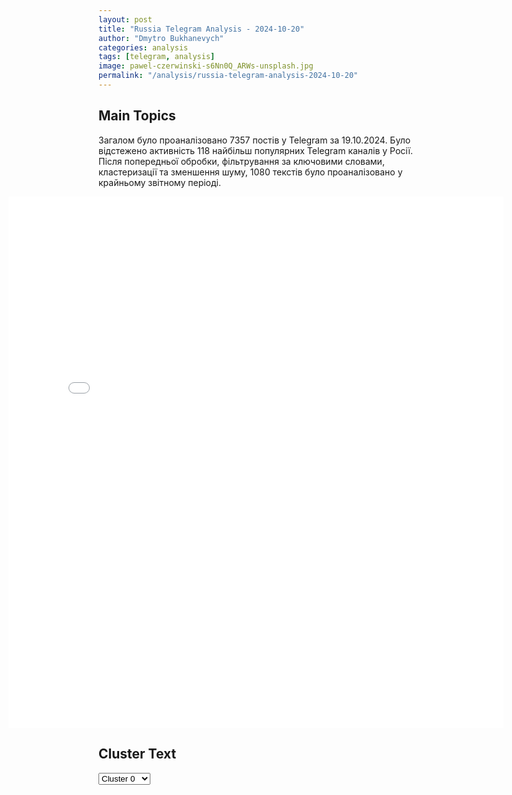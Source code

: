 ```yaml
---
layout: post
title: "Russia Telegram Analysis - 2024-10-20"
author: "Dmytro Bukhanevych"
categories: analysis
tags: [telegram, analysis]
image: pawel-czerwinski-s6Nn0Q_ARWs-unsplash.jpg
permalink: "/analysis/russia-telegram-analysis-2024-10-20"
---
```


<style>
    /* Adjusting iframe-container styles */
    .wide-iframe-container {
        width: calc(100% + 30vw);  /* Extending the width */
        margin-left: -15vw;       /* Negative margin to push to the left */
        overflow: hidden;         /* In case the iframe content spills over */
    }

    .wide-iframe-container iframe {
        width: 100%;  /* Making the iframe take the full width of its container */
        border: none; /* Removing any borders from the iframe */
    }

    /* Toggle mechanism */
    .hidden {
        display: none;
    }
    
    .show-content-target:checked + .show-content {
        display: block;
    }
</style>

<h2>Main Topics</h2>
<p>Загалом було проаналізовано 7357 постів у Telegram за 19.10.2024. Було відстежено активність 118 найбільш популярних Telegram каналів у Росії. Після попередньої обробки, фільтрування за ключовими словами, кластеризації та зменшення шуму, 1080 текстів було проаналізовано у крайньому звітному періоді.</p>
<!-- Embedding Main Plotly Visualization -->
<div class="wide-iframe-container">
    <iframe src="{{site.baseurl}}/visualizations/2024-10-20/fig_topics_time.html" height="850"></iframe>
</div>


<h2>Cluster Text</h2>

<!-- Dropdown to select a cluster -->
<select id="clusterSelector" onchange="displayClusterText()">
<option value="0">Cluster 0</option><option value="1">Cluster 1</option><option value="2">Cluster 2</option><option value="3">Cluster 3</option><option value="4">Cluster 4</option><option value="5">Cluster 5</option><option value="6">Cluster 6</option><option value="7">Cluster 7</option><option value="8">Cluster 8</option><option value="9">Cluster 9</option><option value="10">Cluster 10</option><option value="11">Cluster 11</option><option value="12">Cluster 12</option><option value="13">Cluster 13</option><option value="14">Cluster 14</option><option value="15">Cluster 15</option><option value="16">Cluster 16</option>
</select>

<!-- Display area for the selected cluster's text -->
<div id="clusterTextDisplay" class="hidden"></div>

<script type="text/javascript">
    var clusterDetails = {"0": "<b>Total Posts:</b> 60<br><b>Date:</b> 2024-10-19 12:09:07+00:00<br><b>Author:</b> rvvoenkor<br><b>Link:</b> https://t.me/s/RVvoenkor/78996<br><b>Subscribers:</b> 1620660<br><b>Text:</b> \u0422\u0435\u043a\u0441\u0442: \ud83c\uddf1\ud83c\udde7\ud83d\udca5\ud83c\uddee\ud83c\uddf1\u0414\u0440\u043e\u043d \"\u0425\u0435\u0437\u0431\u043e\u043b\u043b\u044b\" \u0430\u0442\u0430\u043a\u043e\u0432\u0430\u043b \u0440\u0435\u0437\u0438\u0434\u0435\u043d\u0446\u0438\u044e \u043f\u0440\u0435\u043c\u044c\u0435\u0440\u0430 \u0418\u0437\u0440\u0430\u0438\u043b\u044f, - Jerusalem Post.\u00a0\u25aa\ufe0f\u00ab\u041b\u0438\u0447\u043d\u0430\u044f \u0440\u0435\u0437\u0438\u0434\u0435\u043d\u0446\u0438\u044f \u041d\u0435\u0442\u0430\u043d\u044c\u044f\u0445\u0443 \u0432 \u041a\u0435\u0441\u0430\u0440\u0438\u0438 [ \u0432 70 \u043a\u043c \u043e\u0442 \u0433\u0440\u0430\u043d\u0438\u0446\u044b] \u043f\u043e\u0434\u0432\u0435\u0440\u0433\u043b\u0430\u0441\u044c \u0430\u0442\u0430\u043a\u0435 \u0411\u041f\u041b\u0410-\u043a\u0430\u043c\u0438\u043a\u0430\u0434\u0437\u0435 \u0438\u0437 \u041b\u0438\u0432\u0430\u043d\u0430 \u0441\u0435\u0433\u043e\u0434\u043d\u044f \u0443\u0442\u0440\u043e\u043c\u00bb. \u0415\u0441\u0442\u044c \u043f\u0440\u044f\u043c\u043e\u0435 \u043f\u043e\u043f\u0430\u0434\u0430\u043d\u0438\u0435 \u0411\u041f\u041b\u0410 \u0432 \u0437\u0434\u0430\u043d\u0438\u0435. \u25aa\ufe0f\u041f\u0440\u0435\u0434\u0432\u0430\u0440\u0438\u0442\u0435\u043b\u044c\u043d\u043e, \u043f\u043e\u0441\u0442\u0440\u0430\u0434\u0430\u0432\u0448\u0438\u0445 \u043d\u0435\u0442. \u041d\u0435\u0442\u0430\u043d\u044c\u044f\u0445\u0443 \u0438 \u0435\u0433\u043e \u0436\u0435\u043d\u044b \u0421\u0430\u0440\u044b \u0432\u043e \u0432\u0440\u0435\u043c\u044f \u0430\u0442\u0430\u043a\u0438 \u043d\u0435 \u0431\u044b\u043b\u043e \u0434\u043e\u043c\u0430, \u0441\u043e\u043e\u0431\u0449\u0438\u043b\u0438 \u0432 \u043a\u0430\u043d\u0446\u0435\u043b\u044f\u0440\u0438\u0438 \u043f\u0440\u0435\u043c\u044c\u0435\u0440\u0430. \u25aa\ufe0f\u0414\u043e\u0440\u043e\u0433\u0438 \u0443 \u0440\u0435\u0437\u0438\u0434\u0435\u043d\u0446\u0438\u0438 \u043f\u0435\u0440\u0435\u043a\u0440\u044b\u0442\u044b \u043f\u043e\u043b\u0438\u0446\u0438\u0435\u0439, \u043f\u0440\u0438\u0435\u0445\u0430\u043b\u0438 \u043c\u0430\u0448\u0438\u043d\u044b \u043c\u0435\u0434\u0438\u0446\u0438\u043d\u0441\u043a\u0438\u0445 \u0441\u043b\u0443\u0436\u0431.\u25aa\ufe0f\u042d\u0442\u043e \u043d\u0435 \u043f\u0435\u0440\u0432\u044b\u0439 \u0441\u043b\u0443\u0447\u0430\u0439, \u043a\u043e\u0433\u0434\u0430 \u0411\u041f\u041b\u0410 \u00ab\u0425\u0435\u0437\u0431\u043e\u043b\u043b\u044b\u00bb \u043f\u0440\u0435\u043e\u0434\u043e\u043b\u0435\u0432\u0430\u044e\u0442 \u0441\u0438\u0441\u0442\u0435\u043c\u044b \u041f\u0412\u041e \u0418\u0437\u0440\u0430\u0438\u043b\u044f \u0438 \u043f\u043e\u0440\u0430\u0436\u0430\u044e\u0442 \u043e\u0431\u044a\u0435\u043a\u0442\u044b. 13 \u043e\u043a\u0442\u044f\u0431\u0440\u044f \u0425\u0435\u0437\u0431\u043e\u043b\u043b\u0430 \u043d\u0430\u043d\u0435\u0441\u043b\u0430 \u0443\u0434\u0430\u0440 \u043f\u043e \u0431\u0430\u0437\u0435 \u0426\u0410\u0425\u0410\u041b \u043d\u0430 \u0441\u0435\u0432\u0435\u0440\u0435 \u0441\u0442\u0440\u0430\u043d\u044b, \u0447\u0442\u043e \u043f\u043e\u0432\u043b\u0435\u043a\u043b\u043e \u0431\u043e\u043b\u044c\u0448\u043e\u0435 \u043a\u043e\u043b\u0438\u0447\u0435\u0441\u0442\u0432\u043e \u0436\u0435\u0440\u0442\u0432.t.me/RVvoenkor", "1": "<b>Total Posts:</b> 145<br><b>Date:</b> 2024-10-19 04:27:22+00:00<br><b>Author:</b> dva_majors<br><b>Link:</b> https://t.me/s/dva_majors/55393<br><b>Subscribers:</b> 1172648<br><b>Text:</b> \u0422\u0435\u043a\u0441\u0442: #\u0421\u0432\u043e\u0434\u043a\u0430 \u043d\u0430 \u0443\u0442\u0440\u043e 19 \u043e\u043a\u0442\u044f\u0431\u0440\u044f 2024 \u0433\u043e\u0434\u0430\u25aa\ufe0f \u0412 \u041a\u0443\u0440\u0441\u043a\u043e\u0439 \u043e\u0431\u043b\u0430\u0441\u0442\u0438 \u0435\u0441\u0442\u044c \u0437\u043d\u0430\u0447\u0438\u0442\u0435\u043b\u044c\u043d\u044b\u0435 \u043f\u0440\u043e\u0434\u0432\u0438\u0436\u0435\u043d\u0438\u044f \u0412\u0421 \u0420\u043e\u0441\u0441\u0438\u0438 \u0432 \u0440\u0430\u0439\u043e\u043d\u0435 \u043d.\u043f. \u0412\u0438\u043a\u0442\u043e\u0440\u043e\u0432\u043a\u0430, \u041c\u0430\u0440\u0442\u044b\u043d\u043e\u0432\u043a\u0430 \u0438 \u041f\u043b\u0435\u0445\u043e\u0432\u043e. \u0413\u0430\u0440\u0430\u043d\u0442\u0438\u0440\u043e\u0432\u0430\u043d\u043e \u0433\u043e\u0432\u043e\u0440\u0438\u0442\u044c \u043e\u0431 \u043e\u0441\u0432\u043e\u0431\u043e\u0436\u0434\u0435\u043d\u0438\u0438 \u041f\u043b\u0451\u0445\u043e\u0432\u043e \u0431\u0435\u0437 \u043a\u0430\u0434\u0440\u043e\u0432 \u043e\u0431\u044a\u0435\u043a\u0442\u0438\u0432\u043d\u043e\u0433\u043e \u043a\u043e\u043d\u0442\u0440\u043e\u043b\u044f \u0440\u0430\u043d\u043e, \u0441 \u043c\u0435\u0441\u0442 \u043f\u0438\u0448\u0443\u0442 \u043e \u0442\u044f\u0436\u0435\u043b\u044b\u0445 \u0431\u043e\u044f\u0445, \u0442\u0435\u043c \u043d\u0435 \u043c\u0435\u043d\u0435\u0435, \u043e\u0431\u043e\u0440\u043e\u043d\u0443 \u0412\u0421\u0423 \u0443\u0434\u0430\u043b\u043e\u0441\u044c \u043f\u0440\u043e\u043b\u043e\u043c\u0438\u0442\u044c \u043e\u0434\u043d\u043e\u0437\u043d\u0430\u0447\u043d\u043e. \u041d\u043e\u0432\u044b\u043c \u044d\u043b\u0435\u043c\u0435\u043d\u0442\u043e\u043c \u043e\u0431\u0441\u0442\u0430\u043d\u043e\u0432\u043a\u0438 \u0441\u0442\u0430\u043b\u0430 \u0434\u0432\u0435 \u043f\u043e\u043f\u044b\u0442\u043a\u0438 \u043f\u0440\u043e\u0440\u044b\u0432\u0430 \u0433\u0440\u0430\u043d\u0438\u0446\u044b \u0432 \u0440\u0430\u0439\u043e\u043d\u0435 \u043d.\u043f. \u0412\u043e\u043b\u0444\u0438\u043d\u043e \u0438 \u0422\u0435\u0442\u043a\u0438\u043d\u043e \u0441\u0438\u043b\u0430\u043c\u0438 \u0434\u0432\u0443\u0445 \u0433\u0440\u0443\u043f\u043f \u0421\u0421\u041e \u0434\u043e 8 \u0447\u0435\u043b\u043e\u0432\u0435\u043a \u043a\u0430\u0436\u0434\u0430\u044f. \u0412\u044b\u0434\u0432\u0438\u0436\u0435\u043d\u0438\u0435 \u043f\u0440\u043e\u0442\u0438\u0432\u043d\u0438\u043a\u0430 \u0437\u0430\u0431\u043b\u0430\u0433\u043e\u0432\u0440\u0435\u043c\u0435\u043d\u043d\u043e \u0432\u0441\u043a\u0440\u044b\u0442\u043e \u0440\u0430\u0437\u0432\u0435\u0434\u043a\u043e\u0439, \u043d\u0430\u043d\u0435\u0441\u0435\u043d\u043e \u043e\u0433\u043d\u0435\u0432\u043e\u0435 \u043f\u043e\u0440\u0430\u0436\u0435\u043d\u0438\u0435. \u041e\u0434\u043d\u0430 \u0433\u0440\u0443\u043f\u043f\u0430 \u0432\u0440\u0430\u0433\u0430 \u0443\u043d\u0438\u0447\u0442\u043e\u0436\u0435\u043d\u0430 \u043f\u043e\u043b\u043d\u043e\u0441\u0442\u044c\u044e, \u0432\u0442\u043e\u0440\u0430\u044f \u0441 \u043f\u043e\u0442\u0435\u0440\u044f\u043c\u0438 \u043e\u0442\u043e\u0448\u043b\u0430 \u043d\u0430 \u0438\u0441\u0445\u043e\u0434\u043d\u044b\u0435 \u043f\u043e\u0437\u0438\u0446\u0438\u0438, \u043f\u0440\u043e\u0440\u044b\u0432\u0430 \u0433\u0440\u0430\u043d\u0438\u0446\u044b \u043d\u0435 \u0434\u043e\u043f\u0443\u0449\u0435\u043d\u043e, \u0441\u043e\u043e\u0431\u0449\u0430\u0435\u0442 \u0433\u0440\u0443\u043f\u043f\u0438\u0440\u043e\u0432\u043a\u0430 \u0432\u043e\u0439\u0441\u043a \u00ab\u0421\u0435\u0432\u0435\u0440\u00bb. \u041f\u043e\u0434\u0440\u0430\u0437\u0434\u0435\u043b\u0435\u043d\u0438\u044f 106-\u043e\u0439 \u0413\u0412 \u0412\u0414\u0414 \u043e\u0441\u0432\u043e\u0431\u043e\u0434\u0438\u043b\u0438 \u043d\u0430\u0441\u0435\u043b\u0451\u043d\u043d\u044b\u0439 \u043f\u0443\u043d\u043a\u0442 \u041b\u044e\u0431\u0438\u043c\u043e\u0432\u043a\u0430 \u0438 \u043f\u0440\u0438\u043b\u0435\u0433\u0430\u044e\u0449\u0438\u0435 \u043b\u0435\u0441\u043e\u043f\u043e\u0441\u0430\u0434\u043a\u0438 \u043a \u043d\u0435\u043c\u0443. \u0422\u0430\u043a\u0436\u0435 \u0432\u0440\u0430\u0436\u0435\u0441\u043a\u0438\u0435 \u0440\u0435\u0441\u0443\u0440\u0441\u044b \u043f\u0438\u0441\u0430\u043b\u0438 \u043e \u043f\u0440\u043e\u0440\u044b\u0432\u0435 \u043d\u0430\u0448\u0435\u0439 \u0431\u0440\u043e\u043d\u0435\u0442\u0435\u0445\u043d\u0438\u043a\u0438 \u0441 \u0434\u0435\u0441\u0430\u043d\u0442\u043e\u043c \u0432 \u043d\u0430\u043f\u0440\u0430\u0432\u043b\u0435\u043d\u0438\u0438 \u0412\u0438\u043a\u0442\u043e\u0440\u043e\u0432\u043a\u0438, \u0437\u0430\u044f\u0432\u043b\u044f\u044f \u043e\u0431 \u0443\u043d\u0438\u0447\u0442\u043e\u0436\u0435\u043d\u0438\u0438 \u0431\u0440\u043e\u043d\u0435\u043c\u0430\u0448\u0438\u043d, \u043d\u0430\u0448\u0435\u043c \u0441\u043f\u0435\u0448\u0438\u0432\u0448\u0435\u043c\u0441\u044f \u0434\u0435\u0441\u0430\u043d\u0442\u0435 \u0438 \u0437\u0430\u0432\u044f\u0437\u0430\u0432\u0448\u0435\u043c\u0441\u044f \u0431\u043e\u0435. \u041f\u043e\u0441\u0442\u0443\u043f\u0430\u044e\u0442 \u0434\u0430\u043d\u043d\u044b\u0435 \u043e\u0431 \u043e\u0441\u0432\u043e\u0431\u043e\u0436\u0434\u0435\u043d\u0438\u0438 \u041b\u0435\u043e\u043d\u0438\u0434\u043e\u0432\u043e (\u0432\u043e\u0441\u0442\u043e\u0447\u043d\u0435\u0435 \u0417\u0435\u043b\u0451\u043d\u043e\u0433\u043e \u0428\u043b\u044f\u0445\u0430). \u041f\u0440\u043e\u0448\u0435\u0434\u0448\u0438\u0435 \u0441\u0443\u0442\u043a\u0438 \u0441\u0435\u0440\u044c\u0451\u0437\u043d\u043e \u043e\u0441\u043b\u043e\u0436\u043d\u0438\u043b\u0438 \u043f\u043e\u043b\u043e\u0436\u0435\u043d\u0438\u0435 \u043d\u0430\u0446\u0438\u0441\u0442\u043e\u0432 \u0432 \u0440\u0435\u0433\u0438\u043e\u043d\u0435.\u25aa\ufe0f \u041d\u0430 \u041a\u0443\u043f\u044f\u043d\u0441\u043a\u043e\u043c \u043d\u0430\u043f\u0440\u0430\u0432\u043b\u0435\u043d\u0438\u0438 \u0431\u043e\u0438 \u0432 \u041a\u0440\u0443\u0433\u043b\u044f\u043a\u043e\u0432\u043a\u0435, \u0440\u0430\u0441\u0448\u0438\u0440\u044f\u0435\u0442\u0441\u044f \u0437\u043e\u043d\u0430 \u043a\u043e\u043d\u0442\u0440\u043e\u043b\u044f \u043d\u0430\u0448\u0438\u0445 \u0432\u043e\u0439\u0441\u043a \u0432 \u041a\u043e\u043b\u0435\u0441\u043d\u0438\u043a\u043e\u0432\u043a\u0435.\u25aa\ufe0f \u041d\u0430 \u0422\u043e\u0440\u0435\u0446\u043a\u043e\u043c (\u0414\u0437\u0435\u0440\u0436\u0438\u043d\u0441\u043a\u043e\u043c) \u043d\u0430\u043f\u0440\u0430\u0432\u043b\u0435\u043d\u0438\u0438. \u041d\u0430\u0448\u0438 \u0432\u043e\u0439\u0441\u043a\u0430 \u0437\u0430\u043d\u044f\u043b\u0438 \u044e\u0436\u043d\u0443\u044e \u0447\u0430\u0441\u0442\u044c \u0441\u0435\u043b\u0430 \u0429\u0435\u0440\u0431\u0438\u043d\u043e\u0432\u043a\u0430 \u043d\u0430 \u0432\u043e\u0441\u0442\u043e\u0447\u043d\u043e\u043c \u0431\u0435\u0440\u0435\u0433\u0443 \u0440\u0435\u043a\u0438 \u041a\u0440\u0438\u0432\u043e\u0439 \u0422\u043e\u0440\u0435\u0446, \u0447\u0442\u043e \u043e\u0437\u043d\u0430\u0447\u0430\u0435\u0442 \u0441\u0435\u0440\u044c\u0435\u0437\u043d\u043e\u0435 \u0434\u0432\u0438\u0436\u0435\u043d\u0438\u0435 \u0432 \u0432\u043e\u043f\u0440\u043e\u0441\u0435 \u043e\u0445\u0432\u0430\u0442\u0430 \u0422\u043e\u0440\u0435\u0446\u043a\u0430 \u0441 \u044e\u0433\u0430. \u25aa\ufe0f \u0412 \u0427\u0430\u0441\u043e\u0432 \u042f\u0440\u0435 \u0412\u0421 \u0420\u043e\u0441\u0441\u0438\u0438 \u043f\u0440\u043e\u0434\u0432\u0438\u043d\u0443\u043b\u0438\u0441\u044c \u0432 \u041e\u043a\u0442\u044f\u0431\u0440\u044c\u0441\u043a\u043e\u043c (\u0416\u043e\u0432\u0442\u043d\u0435\u0432\u043e\u043c) \u0440\u0430\u0439\u043e\u043d\u0435  \u0434\u043e \u0443\u043b\u0438\u0446\u044b \u0421\u0435\u0440\u043e\u0432\u0430.\u25aa\ufe0f \u041d\u0430 \u041f\u043e\u043a\u0440\u043e\u0432\u0441\u043a\u043e\u043c \u043d\u0430\u043f\u0440\u0430\u0432\u043b\u0435\u043d\u0438\u0438 \u043f\u0440\u043e\u0434\u043e\u043b\u0436\u0430\u0435\u0442\u0441\u044f \u043e\u0445\u0432\u0430\u0442 \u0421\u0435\u043b\u0438\u0434\u043e\u0432\u043e. \u042e\u0436\u043d\u0435\u0435 \u043d\u0430 \u041a\u0443\u0440\u0430\u0445\u043e\u0432\u0441\u043a\u043e\u043c \u043d\u0430\u043f\u0440\u0430\u0432\u043b\u0435\u043d\u0438\u0438\u0438 \u0412\u0421 \u0420\u043e\u0441\u0441\u0438\u0438 \u0440\u0430\u0441\u0448\u0438\u0440\u044f\u044e\u0442 \u0437\u043e\u043d\u0443 \u043a\u043e\u043d\u0442\u0440\u043e\u043b\u044f \u043d\u0430 \u044e\u0433 \u043e\u0442 \u041c\u0430\u043a\u0441\u0438\u043c\u0438\u043b\u044c\u044f\u043d\u043e\u0432\u043a\u0438.\u25aa\ufe0f \u041d\u043e\u0447\u044c\u044e \u0412\u0421\u0423 \u0430\u0442\u0430\u043a\u043e\u0432\u0430\u043b\u0438 \u043d\u0430\u0448\u0438 \u0440\u0435\u0433\u0438\u043e\u043d\u044b \u0411\u041f\u041b\u0410 \u0441\u0430\u043c\u043e\u043b\u0451\u0442\u043d\u043e\u0433\u043e \u0442\u0438\u043f\u0430. \u0421\u0440\u0435\u0434\u0441\u0442\u0432\u0430\u043c\u0438 \u041f\u0412\u041e \u0443\u043d\u0438\u0447\u0442\u043e\u0436\u0435\u043d\u044b \u0438 \u043f\u0435\u0440\u0435\u0445\u0432\u0430\u0447\u0435\u043d\u044b \u0448\u0435\u0441\u0442\u043d\u0430\u0434\u0446\u0430\u0442\u044c \u0443\u043a\u0440\u0430\u0438\u043d\u0441\u043a\u0438\u0445 \u0431\u0435\u0441\u043f\u0438\u043b\u043e\u0442\u043d\u044b\u0445 \u043b\u0435\u0442\u0430\u0442\u0435\u043b\u044c\u043d\u044b\u0445 \u0430\u043f\u043f\u0430\u0440\u0430\u0442\u043e\u0432. \u0422\u0440\u0438\u043d\u0430\u0434\u0446\u0430\u0442\u044c \u0411\u041f\u041b\u0410 \u0441\u0431\u0438\u0442\u044b \u043d\u0430\u0434 \u0442\u0435\u0440\u0440\u0438\u0442\u043e\u0440\u0438\u0435\u0439 \u0411\u0440\u044f\u043d\u0441\u043a\u043e\u0439 \u043e\u0431\u043b\u0430\u0441\u0442\u0438, \u0434\u0432\u0430 \u2013 \u043d\u0430\u0434 \u0442\u0435\u0440\u0440\u0438\u0442\u043e\u0440\u0438\u0435\u0439 \u0420\u043e\u0441\u0442\u043e\u0432\u0441\u043a\u043e\u0439 \u043e\u0431\u043b\u0430\u0441\u0442\u0438 \u0438 \u043e\u0434\u0438\u043d \u2013 \u043d\u0430\u0434 \u0411\u0435\u043b\u0433\u043e\u0440\u043e\u0434\u0441\u043a\u043e\u0439 \u043e\u0431\u043b\u0430\u0441\u0442\u044c\u044e.\u25aa\ufe0f \u0412\u0421 \u0420\u043e\u0441\u0441\u0438\u0438 \u0432\u0435\u0447\u0435\u0440\u043e\u043c \u043d\u0430\u043d\u0435\u0441\u043b\u0438 \u0443\u0434\u0430\u0440\u044b \u043f\u043e \u041e\u0434\u0435\u0441\u0441\u043a\u043e\u0439 \u043e\u0431\u043b\u0430\u0441\u0442\u0438, \u0441\u043e\u043e\u0431\u0449\u0430\u044e\u0442 \u043e\u0431 \u0443\u043d\u0438\u0447\u0442\u043e\u0436\u0435\u043d\u0438\u0438 \u043e\u0434\u043d\u043e\u0439 \u0432\u0440\u0430\u0436\u0435\u0441\u043a\u043e\u0439 \u0441\u0438\u0441\u0442\u0435\u043c\u044b \u041f\u0412\u041e. \u041d\u043e\u0447\u044c\u044e \u043f\u0440\u0438\u043c\u0435\u043d\u044f\u043b\u0438\u0441\u044c \u00ab\u0413\u0435\u0440\u0430\u043d\u0438\u00bb, \u0432 \u0442.\u0447. \u043f\u043e \u0441\u0442\u043e\u043b\u0438\u0447\u043d\u043e\u043c\u0443 \u0440\u0435\u0433\u0438\u043e\u043d\u0443 \u043f\u0440\u043e\u0442\u0438\u0432\u043d\u0438\u043a\u0430.\u0421\u0432\u043e\u0434\u043a\u0443 \u0441\u043e\u0441\u0442\u0430\u0432\u0438\u043b\u0438: \u0414\u0432\u0430 \u043c\u0430\u0439\u043e\u0440\u0430", "2": "<b>Total Posts:</b> 77<br><b>Date:</b> 2024-10-19 22:30:18+00:00<br><b>Author:</b> solovievlive<br><b>Link:</b> https://t.me/s/SolovievLive/289647<br><b>Subscribers:</b> 1323958<br><b>Text:</b> \u0422\u0435\u043a\u0441\u0442: \u25b6 \u00ab\u041b\u0430\u043d\u0446\u0435\u0442\u00bb 17 \u0430\u0440\u0442\u0438\u043b\u043b\u0435\u0440\u0438\u0439\u0441\u043a\u043e\u0439 \u0431\u0440\u0438\u0433\u0430\u0434\u044b \u0412\u0421 \u0420\u0424 \u043b\u0438\u0448\u0438\u043b \u0431\u043e\u0435\u0432\u0438\u043a\u043e\u0432 \u0412\u0421\u0423 \u0435\u0449\u0451 \u043e\u0434\u043d\u043e\u0439 \u0421\u0410\u0423\u0412 \u0440\u0430\u0439\u043e\u043d\u0435 \u043d\u0430\u0441\u0435\u043b\u0435\u043d\u043d\u043e\u0433\u043e \u043f\u0443\u043d\u043a\u0442\u0430 \u041a\u0443\u0440\u0434\u044e\u043c\u043e\u0432\u043a\u0430 \u043d\u0430 \u0414\u0437\u0435\u0440\u0436\u0438\u043d\u0441\u043a\u043e\u043c \u043d\u0430\u043f\u0440\u0430\u0432\u043b\u0435\u043d\u0438\u0438 17-\u044f \u0430\u0440\u0442\u0438\u043b\u043b\u0435\u0440\u0438\u0439\u0441\u043a\u0430\u044f \u0431\u0440\u0438\u0433\u0430\u0434\u0430 \u0431\u043e\u043b\u044c\u0448\u043e\u0439 \u043c\u043e\u0449\u043d\u043e\u0441\u0442\u0438 3 \u0410\u0440\u043c\u0435\u0439\u0441\u043a\u043e\u0433\u043e \u043a\u043e\u0440\u043f\u0443\u0441\u0430 \u042e\u0436\u043d\u043e\u0439 \u0433\u0440\u0443\u043f\u043f\u0438\u0440\u043e\u0432\u043a\u0438 \u0432\u043e\u0439\u0441\u043a \u0443\u0441\u043f\u0435\u0448\u043d\u043e \u0443\u043d\u0438\u0447\u0442\u043e\u0436\u0438\u043b\u0430 \u0441\u0430\u043c\u043e\u0445\u043e\u0434\u043d\u0443\u044e \u0430\u0440\u0442\u0438\u043b\u043b\u0435\u0440\u0438\u0439\u0441\u043a\u0443\u044e \u0443\u0441\u0442\u0430\u043d\u043e\u0432\u043a\u0443 2\u04211, \u0438\u0441\u043f\u043e\u043b\u044c\u0437\u0443\u0435\u043c\u0443\u044e \u0443\u043a\u0440\u0430\u0438\u043d\u0441\u043a\u0438\u043c\u0438 \u043d\u0430\u0446\u0438\u043e\u043d\u0430\u043b\u0438\u0441\u0442\u0430\u043c\u0438. \u041e\u0433\u043d\u0435\u0432\u043e\u0435 \u043f\u043e\u0440\u0430\u0436\u0435\u043d\u0438\u0435 \u0431\u044b\u043b\u043e \u043d\u0430\u043d\u0435\u0441\u0435\u043d\u043e \u0441 \u043f\u0440\u0438\u043c\u0435\u043d\u0435\u043d\u0438\u0435\u043c \u0411\u041b\u0410 \u00ab\u041b\u0430\u043d\u0446\u0435\u0442\u00bb.\u270d \u041f\u043e\u0434\u043f\u0438\u0441\u044b\u0432\u0430\u0439\u0441\u044f \u043d\u0430 \u0421\u043e\u043b\u043e\u0432\u044c\u0451\u0432\u0430!", "3": "<b>Total Posts:</b> 22<br><b>Date:</b> 2024-10-19 14:01:06+00:00<br><b>Author:</b> zhest_belgorod<br><b>Link:</b> https://t.me/s/zhest_belgorod/51015<br><b>Subscribers:</b> 696029<br><b>Text:</b> \u0422\u0435\u043a\u0441\u0442: \u2757\ufe0f\u0412\u0421\u0423 \u043f\u0440\u043e\u0434\u043e\u043b\u0436\u0430\u044e\u0442 \u043d\u0430\u043d\u043e\u0441\u0438\u0442\u044c \u0443\u0434\u0430\u0440\u044b \u043f\u043e \u043d\u0430\u0448\u0435\u0439 \u0442\u0435\u0440\u0440\u0438\u0442\u043e\u0440\u0438\u0438\u00ab\u0412 \u0441\u0435\u043b\u0435 \u0412\u044f\u0437\u043e\u0432\u043e\u0435 \u041a\u0440\u0430\u0441\u043d\u043e\u044f\u0440\u0443\u0436\u0441\u043a\u043e\u0433\u043e \u0440\u0430\u0439\u043e\u043d\u0430 \u0432 \u0440\u0435\u0437\u0443\u043b\u044c\u0442\u0430\u0442\u0435 \u043f\u0440\u0438\u043b\u0451\u0442\u0430 \u0431\u043e\u0435\u043f\u0440\u0438\u043f\u0430\u0441\u0430 \u0440\u0430\u043d\u0435\u043d \u043c\u0443\u0436\u0447\u0438\u043d\u0430. \u041f\u043e\u0441\u0442\u0440\u0430\u0434\u0430\u0432\u0448\u0435\u0433\u043e \u0441 \u0442\u0440\u0430\u0432\u043c\u043e\u0439 \u0433\u043e\u043b\u043e\u0432\u044b, \u0440\u0430\u043d\u0435\u043d\u0438\u0435\u043c \u0431\u0440\u044e\u0448\u043d\u043e\u0439 \u043f\u043e\u043b\u043e\u0441\u0442\u0438, \u043e\u0441\u043a\u043e\u043b\u043e\u0447\u043d\u044b\u043c\u0438 \u0440\u0430\u043d\u0435\u043d\u0438\u044f\u043c\u0438 \u0440\u0443\u043a \u0438 \u043d\u043e\u0433 \u0431\u0440\u0438\u0433\u0430\u0434\u0430 \u0421\u041c\u041f \u0434\u043e\u0441\u0442\u0430\u0432\u043b\u044f\u0435\u0442 \u0432 \u0433\u043e\u0440\u043e\u0434\u0441\u043a\u0443\u044e \u0431\u043e\u043b\u044c\u043d\u0438\u0446\u0443 \u21162 \u0433. \u0411\u0435\u043b\u0433\u043e\u0440\u043e\u0434\u0430. \u0412\u0441\u044f \u043d\u0435\u043e\u0431\u0445\u043e\u0434\u0438\u043c\u0430\u044f \u043f\u043e\u043c\u043e\u0449\u044c \u043e\u043a\u0430\u0437\u044b\u0432\u0430\u0435\u0442\u0441\u044f. \u0413\u043e\u0440\u043e\u0434 \u0428\u0435\u0431\u0435\u043a\u0438\u043d\u043e \u0441\u043d\u043e\u0432\u0430 \u043f\u043e\u0434\u0432\u0435\u0440\u0433\u0441\u044f \u043e\u0431\u0441\u0442\u0440\u0435\u043b\u0443. \u0412 \u0440\u0435\u0437\u0443\u043b\u044c\u0442\u0430\u0442\u0435 \u043f\u0440\u044f\u043c\u043e\u0433\u043e \u043f\u043e\u043f\u0430\u0434\u0430\u043d\u0438\u044f \u0441\u043d\u0430\u0440\u044f\u0434\u0430 \u0431\u044b\u043b\u0438 \u0440\u0430\u0437\u0440\u0443\u0448\u0435\u043d\u044b \u043a\u0440\u043e\u0432\u043b\u044f \u0438 \u043e\u0434\u043d\u0430 \u0438\u0437 \u043a\u0432\u0430\u0440\u0442\u0438\u0440 \u043c\u043d\u043e\u0433\u043e\u043a\u0432\u0430\u0440\u0442\u0438\u0440\u043d\u043e\u0433\u043e \u0434\u043e\u043c\u0430. \u0422\u0430\u043a\u0436\u0435 \u043f\u043e\u0432\u0440\u0435\u0436\u0434\u0435\u043d\u044b \u0441\u043e\u0446\u0438\u0430\u043b\u044c\u043d\u044b\u0439 \u043e\u0431\u044a\u0435\u043a\u0442 \u0438 \u043e\u0433\u0440\u0430\u0436\u0434\u0435\u043d\u0438\u0435 \u0447\u0430\u0441\u0442\u043d\u043e\u0433\u043e \u0434\u043e\u043c\u043e\u0432\u043b\u0430\u0434\u0435\u043d\u0438\u044f.\u0412 \u0441\u0435\u043b\u0435 \u041d\u043e\u0432\u0430\u044f \u0422\u0430\u0432\u043e\u043b\u0436\u0430\u043d\u043a\u0430 \u0428\u0435\u0431\u0435\u043a\u0438\u043d\u0441\u043a\u043e\u0433\u043e \u0433\u043e\u0440\u043e\u0434\u0441\u043a\u043e\u0433\u043e \u043e\u043a\u0440\u0443\u0433\u0430 \u0432\u0441\u043b\u0435\u0434\u0441\u0442\u0432\u0438\u0435 \u043f\u0440\u0438\u043b\u0451\u0442\u0430 \u0431\u043e\u0435\u043f\u0440\u0438\u043f\u0430\u0441\u0430 \u043f\u0440\u043e\u0431\u0438\u0442\u0430 \u043a\u0440\u043e\u0432\u043b\u044f \u0436\u0438\u043b\u043e\u0433\u043e \u0434\u043e\u043c\u0430.\u0418\u043d\u0444\u043e\u0440\u043c\u0430\u0446\u0438\u044f \u043e \u043f\u043e\u0441\u043b\u0435\u0434\u0441\u0442\u0432\u0438\u044f\u0445 \u0443\u0442\u043e\u0447\u043d\u044f\u0435\u0442\u0441\u044f. \u041e\u043f\u0435\u0440\u0430\u0442\u0438\u0432\u043d\u044b\u0435 \u0441\u043b\u0443\u0436\u0431\u044b \u0440\u0430\u0431\u043e\u0442\u0430\u044e\u0442 \u043d\u0430 \u043c\u0435\u0441\u0442\u0430\u0445\u00bb, \u2013 \u0413\u043b\u0430\u0434\u043a\u043e\u0432.\u2755 \u0416\u0435\u0441\u0442\u044c \u0411\u0435\u043b\u0433\u043e\u0440\u043e\u0434 - \u043f\u043e\u0434\u043f\u0438\u0441\u0430\u0442\u044c\u0441\u044f", "4": "<b>Total Posts:</b> 88<br><b>Date:</b> 2024-10-19 08:00:40+00:00<br><b>Author:</b> ejdailyru<br><b>Link:</b> https://t.me/s/ejdailyru/274290<br><b>Subscribers:</b> 599619<br><b>Text:</b> \u0422\u0435\u043a\u0441\u0442: \u0415\u0416. \u0423\u0442\u0440\u043e \u2014 \u0433\u043b\u0430\u0432\u043d\u044b\u0435 \u043d\u043e\u0432\u043e\u0441\u0442\u0438 \u043a \u044d\u0442\u043e\u043c\u0443 \u0447\u0430\u0441\u0443:1\ufe0f\u20e3 \u0411\u0440\u044f\u043d\u0441\u043a\u0430\u044f \u043e\u0431\u043b\u0430\u0441\u0442\u044c \u043d\u043e\u0447\u044c\u044e \u043f\u043e\u0434\u0432\u0435\u0440\u0433\u043b\u0430\u0441\u044c \u043c\u0430\u0441\u0448\u0442\u0430\u0431\u043d\u043e\u0439 \u0430\u0442\u0430\u043a\u0435 \u0443\u043a\u0440\u0430\u0438\u043d\u0441\u043a\u0438\u0445 \u0411\u041f\u041b\u0410. \u041c\u0435\u0441\u0442\u043d\u044b\u0435 \u0432\u043b\u0430\u0441\u0442\u0438 \u0441\u043e\u043e\u0431\u0449\u0430\u044e\u0442 \u043e\u0431 \u0443\u043d\u0438\u0447\u0442\u043e\u0436\u0435\u043d\u0438\u0438 13 \u0431\u0435\u0441\u043f\u0438\u043b\u043e\u0442\u043d\u0438\u043a\u043e\u0432 (\u0441\u0440\u0435\u0434\u0438 \u043d\u0438\u0445 \u2014\u0442\u0440\u0438 \u0440\u0435\u0430\u043a\u0442\u0438\u0432\u043d\u044b\u0445) \u0432 \u043d\u0435\u0431\u0435 \u043d\u0430\u0434 \u0440\u0435\u0433\u0438\u043e\u043d\u043e\u043c. \u041f\u043e \u043d\u0435 \u043f\u043e\u0434\u0442\u0432\u0435\u0440\u0436\u043b\u0435\u043d\u043d\u043e\u0439 \u043f\u043e\u043a\u0430 \u0438\u043d\u0444\u043e\u0440\u043c\u0430\u0446\u0438\u0438, \u043f\u0440\u0438\u043b\u0435\u0442 \u0431\u044b\u043b \u043f\u043e \u0431\u0440\u044f\u043d\u0441\u043a\u043e\u043c\u0443 \u0437\u0430\u0432\u043e\u0434\u0443 \u00ab\u041a\u0440\u0435\u043c\u043d\u0438\u0439\u00bb, \u043a\u043e\u0442\u043e\u0440\u044b\u0439 \u043f\u0440\u043e\u0438\u0437\u0432\u043e\u0434\u0438\u0442 \u043c\u0438\u043a\u0440\u043e\u044d\u043b\u0435\u043a\u0442\u0440\u043e\u043d\u0438\u043a\u0443.2\ufe0f\u20e3 \u0412 \u0421\u0430\u043d\u043a\u0442-\u041f\u0435\u0442\u0435\u0440\u0431\u0443\u0440\u0433\u0435 \u0441\u0431\u0438\u043b\u0438 \u0431\u0435\u0441\u043f\u0438\u043b\u043e\u0442\u043d\u0438\u043a, \u0431\u0435\u0437 \u0441\u0432\u0435\u0442\u0430 \u043e\u0441\u0442\u0430\u043b\u0438\u0441\u044c \u0436\u0438\u0442\u0435\u043b\u0438 \u043d\u0435\u0441\u043a\u043e\u043b\u044c\u043a\u0438\u0445 \u0440\u0430\u0439\u043e\u043d\u043e\u0432. 3\ufe0f\u20e3 \u0417\u0430 \u0433\u043e\u0441\u0438\u0437\u043c\u0435\u043d\u0443 \u0438 \u0448\u043f\u0438\u043e\u043d\u0430\u0436 \u0432 \u043f\u0435\u0440\u0432\u043e\u043c \u043f\u043e\u043b\u0443\u0433\u043e\u0434\u0438\u0438 \u0432 \u0420\u0424 \u043e\u0441\u0443\u0436\u0434\u0435\u043d\u044b 70 \u0447\u0435\u043b\u043e\u0432\u0435\u043a. \u041e\u0431 \u044d\u0442\u043e\u043c \u0441\u0432\u0438\u0434\u0435\u0442\u0435\u043b\u044c\u0441\u0442\u0432\u0443\u0435\u0442 \u0441\u0443\u0434\u0435\u0431\u043d\u0430\u044f \u0441\u0442\u0430\u0442\u0438\u0441\u0442\u0438\u043a\u0430 \u0421\u0443\u0434\u0435\u0431\u043d\u043e\u0433\u043e \u0434\u0435\u043f\u0430\u0440\u0442\u0430\u043c\u0435\u043d\u0442\u0430 \u043f\u0440\u0438 \u0412\u0435\u0440\u0445\u043e\u0432\u043d\u043e\u043c \u0441\u0443\u0434\u0435.4\ufe0f\u20e3 \u0421\u043e\u043e\u0431\u0449\u0430\u0435\u0442\u0441\u044f, \u0447\u0442\u043e \u043b\u0438\u0447\u043d\u0430\u044f \u0440\u0435\u0437\u0438\u0434\u0435\u043d\u0446\u0438\u044f \u043f\u0440\u0435\u043c\u044c\u0435\u0440\u0430 \u0418\u0437\u0440\u0430\u0438\u043b\u044f \u041d\u0435\u0442\u0430\u043d\u044c\u044f\u0445\u0443 \u0432 \u041a\u0435\u0441\u0430\u0440\u0438\u0438 \u043f\u043e\u0434\u0432\u0435\u0440\u0433\u043b\u0430\u0441\u044c \u0430\u0442\u0430\u043a\u0435 \u0411\u041f\u041b\u0410-\u043a\u0430\u043c\u0438\u043a\u0430\u0434\u0437\u0435, \u0432\u044b\u043f\u0443\u0449\u0435\u043d\u043d\u043e\u0433\u043e \u0438\u0437 \u041b\u0438\u0432\u0430\u043d\u0430 \u0441\u0435\u0433\u043e\u0434\u043d\u044f \u0443\u0442\u0440\u043e\u043c. \u0412\u043b\u0430\u0441\u0442\u0438 \u0437\u0430\u044f\u0432\u0438\u043b\u0438, \u0447\u0442\u043e \u043f\u0440\u0435\u043c\u044c\u0435\u0440\u0430 \u0432 \u044d\u0442\u043e\u0442 \u043c\u043e\u043c\u0435\u043d\u0442 \u0442\u0430\u043c \u043d\u0435 \u0431\u044b\u043b\u043e, \u043d\u0438\u043a\u0442\u043e \u043d\u0435 \u043f\u043e\u0441\u0442\u0440\u0430\u0434\u0430\u043b.5\ufe0f\u20e3 \u041f\u0435\u0432\u0438\u0446\u0443-\u0438\u043d\u043e\u0430\u0433\u0435\u043d\u0442\u0430 \u041c\u043e\u043d\u0435\u0442\u043e\u0447\u043a\u0443 \u043e\u0431\u044a\u044f\u0432\u0438\u043b\u0438 \u0432 \u0440\u043e\u0437\u044b\u0441\u043a \u0432 \u0420\u043e\u0441\u0441\u0438\u0438. \u0421\u043e\u0433\u043b\u0430\u0441\u043d\u043e \u0431\u0430\u0437\u0435 \u041c\u0412\u0414, \u0415\u043b\u0438\u0437\u0430\u0432\u0435\u0442\u0430 \u0413\u044b\u0440\u0434\u044b\u043c\u043e\u0432\u0430 \u0440\u0430\u0437\u044b\u0441\u043a\u0438\u0432\u0430\u0435\u0442\u0441\u044f \u043f\u043e \u0441\u0442\u0430\u0442\u044c\u0435 \u0423\u041a \u0420\u0424, \u0434\u0440\u0443\u0433\u0438\u0445 \u043f\u043e\u0434\u0440\u043e\u0431\u043d\u043e\u0441\u0442\u0435\u0439 \u043d\u0435 \u043f\u0440\u0438\u0432\u043e\u0434\u0438\u0442\u0441\u044f.5\ufe0f\u20e3 \u0412 \u041f\u0445\u0435\u043d\u044c\u044f\u043d\u0435 \u043e\u0431\u043d\u0430\u0440\u0443\u0436\u0435\u043d\u044b \u043e\u0431\u043b\u043e\u043c\u043a\u0438 \u044e\u0436\u043d\u043e\u043a\u043e\u0440\u0435\u0439\u0441\u043a\u043e\u0433\u043e \u0440\u0430\u0437\u0432\u0435\u0434\u044b\u0432\u0430\u0442\u0435\u043b\u044c\u043d\u043e\u0433\u043e \u0434\u0440\u043e\u043d\u0430. \u041c\u0438\u043d\u043e\u0431\u043e\u0440\u043e\u043d\u044b \u041a\u041d\u0414\u0420 \u0441\u0447\u0438\u0442\u0430\u0435\u0442, \u0447\u0442\u043e \u0431\u0435\u0441\u043f\u0438\u043b\u043e\u0442\u043d\u0438\u043a \u0440\u0430\u0437\u0431\u0440\u0430\u0441\u044b\u0432\u0430\u043b \u043b\u0438\u0441\u0442\u043e\u0432\u043a\u0438 \u043d\u0430\u0434 \u0441\u0435\u0432\u0435\u0440\u043e\u043a\u043e\u0440\u0435\u0439\u0441\u043a\u043e\u0439 \u0441\u0442\u043e\u043b\u0438\u0446\u0435\u0439. \u0421\u0435\u0432\u0435\u0440 \u043f\u0440\u0438\u0433\u0440\u043e\u0437\u0438\u043b \u042e\u0436\u043d\u043e\u0439 \u041a\u043e\u0440\u0435\u0435 \u0432\u043e\u0439\u043d\u043e\u0439 \u0432 \u0441\u043b\u0443\u0447\u0430\u0435 \u043f\u043e\u0432\u0442\u043e\u0440\u043d\u044b\u0445 \u043f\u0440\u043e\u0432\u043e\u043a\u0430\u0446\u0438\u0439.", "5": "<b>Total Posts:</b> 79<br><b>Date:</b> 2024-10-19 15:31:55+00:00<br><b>Author:</b> sheyhtamir1974<br><b>Link:</b> https://t.me/s/sheyhtamir1974/103870<br><b>Subscribers:</b> 473600<br><b>Text:</b> \u0422\u0435\u043a\u0441\u0442: \u2757\ufe0f\u0421\u0428\u0410 \u0433\u043e\u0442\u043e\u0432\u044b \u043f\u0440\u0438\u0433\u043b\u0430\u0441\u0438\u0442\u044c \u0423\u043a\u0440\u0430\u0438\u043d\u0443 \u0432 \u041d\u0410\u0422\u041e, \u2014 Le Monde\u0412 \u043f\u044f\u0442\u043d\u0438\u0446\u0443 \u0411\u0430\u0439\u0434\u0435\u043d \u0432\u0441\u0442\u0440\u0435\u0442\u0438\u043b\u0441\u044f \u0441 \u043b\u0438\u0434\u0435\u0440\u0430\u043c\u0438 \u0413\u0435\u0440\u043c\u0430\u043d\u0438\u0438, \u0412\u0435\u043b\u0438\u043a\u043e\u0431\u0440\u0438\u0442\u0430\u043d\u0438\u0438 \u0438 \u0424\u0440\u0430\u043d\u0446\u0438\u0438. \u0413\u043b\u0430\u0432\u043d\u043e\u0439 \u0442\u0435\u043c\u043e\u0439 \u0431\u0435\u0441\u0435\u0434\u044b \u0431\u044b\u043b\u0430 \u0423\u043a\u0440\u0430\u0438\u043d\u0430. \u041f\u043e \u043f\u043b\u0430\u043d\u0443 \u043f\u043e\u0431\u0435\u0434\u044b \u0417\u0435\u043b\u0435\u043d\u0441\u043a\u043e\u0433\u043e \u043f\u0430\u0440\u0442\u043d\u0435\u0440\u044b \u043a\u043e\u043d\u0441\u0435\u043d\u0441\u0443\u0441\u0430 \u043d\u0435 \u0434\u043e\u0441\u0442\u0438\u0433\u043b\u0438 \u0438, \u0441\u043a\u043e\u0440\u0435\u0435 \u0432\u0441\u0435\u0433\u043e, \u043e\u0431\u0449\u0435\u0433\u043e \u0440\u0435\u0448\u0435\u043d\u0438\u044f \u0434\u043e \u0432\u044b\u0431\u043e\u0440\u043e\u0432 \u0432 \u0421\u0428\u0410 \u043d\u0435 \u043d\u0430\u0439\u0434\u0443\u0442. \u0412 \u0447\u0430\u0441\u0442\u043d\u043e\u0441\u0442\u0438, \u0431\u044b\u043b\u0438 \u0440\u0430\u0437\u043d\u043e\u0433\u043b\u0430\u0441\u0438\u044f \u043f\u043e \u043f\u0443\u043d\u043a\u0442\u0443 \u043e \u0440\u0430\u0437\u0440\u0435\u0448\u0435\u043d\u0438\u0438 \u043d\u0430 \u0434\u0430\u043b\u044c\u043d\u043e\u0431\u043e\u0439\u043d\u044b\u0435 \u0443\u0434\u0430\u0440\u044b \u043f\u043e \u0420\u0424 - \u043b\u0438\u0434\u0435\u0440\u044b \u0441\u043e\u0433\u043b\u0430\u0441\u0438\u043b\u0438\u0441\u044c, \u0447\u0442\u043e \u044d\u0442\u043e\u0433\u043e \u043c\u0430\u043b\u043e \u0434\u043b\u044f \u043a\u0430\u0440\u0434\u0438\u043d\u0430\u043b\u044c\u043d\u043e\u0433\u043e \u0438\u0437\u043c\u0435\u043d\u0435\u043d\u0438\u044f \u0441\u0438\u0442\u0443\u0430\u0446\u0438\u0438 \u043d\u0430 \u0444\u0440\u043e\u043d\u0442\u0435. \u0412 \u0442\u043e \u0436\u0435 \u0432\u0440\u0435\u043c\u044f \u043f\u0440\u043e\u0442\u0438\u0432 \u0432\u0441\u0442\u0443\u043f\u043b\u0435\u043d\u0438\u044f \u0423\u043a\u0440\u0430\u0438\u043d\u044b \u0432 \u041d\u0410\u0422\u041e \u0421\u0428\u0410 \u0441 \u0413\u0435\u0440\u043c\u0430\u043d\u0438\u0435\u0439 \u0431\u043e\u043b\u044c\u0448\u0435 \u043d\u0435 \u0432\u043e\u0437\u0440\u0430\u0436\u0430\u044e\u0442. \u0415\u0441\u043b\u0438 \u043d\u0430 \u0432\u044b\u0431\u043e\u0440\u0430\u0445 \u0432 \u0421\u0428\u0410 \u043f\u043e\u0431\u0435\u0434\u0438\u0442 \u041a\u0430\u043c\u0430\u043b\u0430 \u0425\u0430\u0440\u0440\u0438\u0441, \u0411\u0430\u0439\u0434\u0435\u043d \u0441\u043c\u043e\u0436\u0435\u0442 \u043d\u0430\u0447\u0430\u0442\u044c \u0440\u0430\u0431\u043e\u0442\u0443 \u043d\u0430\u0434 \u043f\u0440\u0438\u0433\u043b\u0430\u0448\u0435\u043d\u0438\u0435\u043c \u0423\u043a\u0440\u0430\u0438\u043d\u044b \u0432 \u0410\u043b\u044c\u044f\u043d\u0441. \u041f\u043e\u0441\u043b\u0435\u0434\u043d\u0435\u0435 \u043f\u0438\u0437\u0434\u043e\u0431\u043e\u043b\u044c\u0441\u0442\u0432\u043e \u0411\u0430\u0439\u0434\u0435\u043d\u0430", "6": "<b>Total Posts:</b> 31<br><b>Date:</b> 2024-10-19 11:22:55+00:00<br><b>Author:</b> yurasumy<br><b>Link:</b> https://t.me/s/yurasumy/18629<br><b>Subscribers:</b> 3126163<br><b>Text:</b> \u0422\u0435\u043a\u0441\u0442: \u0412\u044b\u0431\u043e\u0440\u044b \u0432 \u0421\u0428\u0410: \u0443\u0440\u0430\u0433\u0430\u043d \u00ab\u041c\u0438\u043b\u0442\u043e\u043d\u00bb \u0441\u0432\u043e\u0435 \u0434\u0435\u043b\u043e \u0441\u0434\u0435\u043b\u0430\u043b...\u041f\u043e\u0441\u043b\u0435\u0434\u043d\u0438\u0435 \u043e\u043f\u0440\u043e\u0441\u044b \u043e\u0431\u0449\u0435\u0441\u0442\u0432\u0435\u043d\u043d\u043e\u0433\u043e \u043c\u043d\u0435\u043d\u0438\u044f \u043f\u043e\u043a\u0430\u0437\u044b\u0432\u0430\u044e\u0442, \u0447\u0442\u043e \u043d\u0430 \u0444\u0438\u043d\u0438\u0448\u043d\u043e\u0439 \u043f\u0440\u044f\u043c\u043e\u0439 \u0430\u043c\u0435\u0440\u0438\u043a\u0430\u043d\u0441\u043a\u043e\u0433\u043e \u0437\u0430\u0431\u0435\u0433\u0430 \u043d\u0430 \u043f\u0440\u0430\u0432\u043e \u0440\u0430\u0441\u043f\u043e\u0440\u044f\u0436\u0430\u0442\u044c\u0441\u044f \u0432 \u0411\u0435\u043b\u043e\u043c \u0414\u043e\u043c\u0435 \u0440\u0435\u0441\u043f\u0443\u0431\u043b\u0438\u043a\u0430\u043d\u0441\u043a\u0438\u0439 \u0434\u0443\u044d\u0442 \u0414\u043e\u043d\u0430\u043b\u044c\u0434 \u0422\u0440\u0430\u043c\u043f/\u0414\u044d\u0432\u0438\u0434 \u0412\u044d\u043d\u0441, \u043a\u043e\u0442\u043e\u0440\u044b\u0439 \u0435\u0449\u0435 \u043d\u0435\u0434\u0430\u0432\u043d\u043e \u043d\u0435\u043c\u043d\u043e\u0433\u043e, \u043d\u043e \u043e\u0442\u0441\u0442\u0430\u0432\u0430\u043b \u043e\u0442 \u043f\u0430\u0440\u044b  \u0434\u0435\u043c\u043e\u043a\u0440\u0430\u0442\u043e\u0432 \u041a\u0430\u043c\u0430\u043b\u0430 \u0425\u0430\u0440\u0440\u0438\u0441/\u0422\u0438\u043c \u0423\u043e\u043b\u0446, \u0432\u0434\u0440\u0443\u0433 \u0440\u0435\u0437\u043a\u043e \u0432\u044b\u0440\u0432\u0430\u043b\u0441\u044f \u0432\u043f\u0435\u0440\u0435\u0434. \u0418 \u043d\u0435 \u0432 \u043f\u043e\u0441\u043b\u0435\u0434\u043d\u044e\u044e \u043e\u0447\u0435\u0440\u0435\u0434\u044c \u0432 \u044d\u0442\u043e\u043c \u0432\u0438\u043d\u043e\u0432\u0430\u0442 \u0443\u0440\u0430\u0433\u0430\u043d \"\u041c\u0438\u043b\u0442\u043e\u043d\" (\u0438 \u043d\u0435 \u0442\u043e\u043b\u044c\u043a\u043e \u043e\u043d), \u043a\u043e\u0442\u043e\u0440\u044b\u0439 \u0442\u0430\u043a \u043d\u0435\u043a\u0441\u0442\u0430\u0442\u0438 \u043e\u0431\u0440\u0443\u0448\u0438\u043b\u0441\u044f \u043d\u0430 \u0424\u043b\u043e\u0440\u0438\u0434\u0443 \u0438 \u043f\u043e\u043a\u0430\u0437\u0430\u043b, \u0447\u0442\u043e \u0436\u0438\u0442\u0435\u043b\u0438 \u0421\u0428\u0410 \u0434\u043b\u044f \u0434\u0435\u0439\u0441\u0442\u0432\u0443\u044e\u0449\u0435\u0439 \u0430\u0434\u043c\u0438\u043d\u0438\u0441\u0442\u0440\u0430\u0446\u0438\u0438 \u0432 \u0411\u0435\u043b\u043e\u043c \u0414\u043e\u043c\u0435 \u0434\u043b\u044f \u043d\u0438\u0445 \u0432 \u043c\u0435\u043d\u044c\u0448\u0435\u043c \u043f\u0440\u0438\u043e\u0440\u0438\u0442\u0435\u0442\u0435, \u0447\u0435\u043c \u043f\u043e\u043c\u043e\u0449\u044c \u041a\u0438\u0435\u0432\u0443.\u041f\u0440\u0438\u0447\u0435\u043c, \u0441\u0435\u0433\u043e\u0434\u043d\u044f \u043d\u0435\u0431\u043e\u043b\u044c\u0448\u043e\u0435 \u043f\u0440\u0435\u0438\u043c\u0443\u0449\u0435\u0441\u0442\u0432\u043e \u0443 \u0434\u0435\u043c\u043e\u043a\u0440\u0430\u0442\u043e\u0432 \u0435\u0441\u0442\u044c \u0442\u043e\u043b\u044c\u043a\u043e \u0432 \u043e\u0434\u043d\u043e\u043c \u0438\u0437 \u0441\u0435\u043c\u0438 \u043a\u043e\u043b\u0435\u0431\u043b\u044e\u0449\u0438\u0445\u0441\u044f \u0448\u0442\u0430\u0442\u043e\u0432 \u2014 \u041c\u0438\u0447\u0438\u0433\u0430\u043d\u0435. \u0412 \u043e\u0441\u0442\u0430\u043b\u044c\u043d\u044b\u0445 \u0448\u0435\u0441\u0442\u0438, \u0441 \u0431\u043e\u043b\u044c\u0448\u0438\u043c \u0438\u043b\u0438 \u043c\u0435\u043d\u044c\u0448\u0438\u043c \u043e\u0442\u0440\u044b\u0432\u043e\u043c \u043d\u0430 \u0441\u0435\u0433\u043e\u0434\u043d\u044f \u043f\u043e\u0431\u0435\u0436\u0434\u0430\u044e\u0442 \u0440\u0435\u0441\u043f\u0443\u0431\u043b\u0438\u043a\u0430\u043d\u0446\u044b. \u0427\u0442\u043e \u043c\u043e\u0436\u0435\u0442 \u0441\u0434\u0435\u043b\u0430\u0442\u044c \u043a\u043e\u043d\u0435\u0447\u043d\u044b\u0439 \u0441\u0447\u0435\u0442 \u0434\u043b\u044f \u0434\u0435\u043c\u043e\u043a\u0440\u0430\u0442\u043e\u0432 \u043d\u0435\u043f\u0440\u0438\u043b\u0438\u0447\u043d\u043e \u0440\u0430\u0437\u0433\u0440\u043e\u043c\u043d\u044b\u043c. \u041f\u0440\u0430\u0432\u0434\u0430, \u0434\u043e \u0432\u044b\u0431\u043e\u0440\u043e\u0432 \u0435\u0449\u0435 \u0434\u0432\u0435 \u0441 \u043f\u043e\u043b\u043e\u0432\u0438\u043d\u043e\u0439 \u043d\u0435\u0434\u0435\u043b\u0438. \u041d\u043e \u043f\u043e\u043a\u0430 \u0438 \u0442\u0435\u043d\u0434\u0435\u043d\u0446\u0438\u0438 \u043d\u0430 \u0441\u0442\u043e\u0440\u043e\u043d\u0435 \u0440\u0435\u0441\u043f\u0443\u0431\u043b\u0438\u043a\u0430\u043d\u0446\u0435\u0432. \u0410 \u0437\u043d\u0430\u0447\u0438\u0442, \u043a\u0430\u043a \u0438 \u0432 \u043f\u0440\u043e\u0448\u043b\u043e\u043c \u043f\u043e\u043b\u0438\u0442\u0438\u0447\u0435\u0441\u043a\u043e\u043c \u0446\u0438\u043a\u043b\u0435 \u043d\u0430\u0434\u0435\u044f\u0442\u044c\u0441\u044f \u0434\u0435\u043c\u043e\u043a\u0440\u0430\u0442\u044b \u043c\u043e\u0433\u0443\u0442 \u0442\u043e\u043b\u044c\u043a\u043e \u043d\u0430 \u00ab\u043c\u0435\u0440\u0442\u0432\u044b\u0435 \u0434\u0443\u0448\u0438\u00bb, \u043a\u043e\u0442\u043e\u0440\u044b\u0435 \u043f\u0440\u043e\u0433\u043e\u043b\u043e\u0441\u0443\u044e\u0442 \u043f\u043e \u043f\u043e\u0447\u0442\u0435. \u0422\u043e \u0435\u0441\u0442\u044c \u043d\u0430 \u043c\u0430\u0441\u0441\u043e\u0432\u044b\u0435 \u0432\u0431\u0440\u043e\u0441\u044b \u0432 \u0441\u0432\u043e\u044e \u043f\u043e\u043b\u044c\u0437\u0443.", "7": "<b>Total Posts:</b> 17<br><b>Date:</b> 2024-10-19 13:50:04+00:00<br><b>Author:</b> rt_russian<br><b>Link:</b> https://t.me/s/rt_russian/218412<br><b>Subscribers:</b> 994556<br><b>Text:</b> \u0422\u0435\u043a\u0441\u0442: \u041d\u0430 \u0443\u043a\u0440\u0430\u0438\u043d\u0441\u043a\u0438\u0445 \u0431\u043b\u043e\u0433\u0435\u0440\u043e\u0432 \u0438 \u0421\u041c\u0418, \u043a\u043e\u0442\u043e\u0440\u044b\u0435 \u043f\u0443\u0431\u043b\u0438\u043a\u0443\u044e\u0442 \u0432\u0438\u0434\u0435\u043e \u0441 \u0436\u0451\u0441\u0442\u043a\u043e\u0439 \u043c\u043e\u0431\u0438\u043b\u0438\u0437\u0430\u0446\u0438\u0435\u0439, \u0431\u0443\u0434\u0443\u0442 \u0437\u0430\u0432\u043e\u0434\u0438\u0442\u044c \u0443\u0433\u043e\u043b\u043e\u0432\u043d\u044b\u0435 \u0434\u0435\u043b\u0430.\u0412 \u0421\u0443\u0445\u043e\u043f\u0443\u0442\u043d\u044b\u0445 \u0432\u043e\u0439\u0441\u043a\u0430\u0445 \u0412\u0421\u0423 \u0443\u0442\u0432\u0435\u0440\u0436\u0434\u0430\u044e\u0442, \u0447\u0442\u043e \u0442\u0430\u043a\u043e\u0439 \u043a\u043e\u043d\u0442\u0435\u043d\u0442 \u043d\u0430\u043f\u0440\u0430\u0432\u043b\u0435\u043d \u043d\u0430 \u00ab\u0441\u0440\u044b\u0432 \u043c\u043e\u0431\u0438\u043b\u0438\u0437\u0430\u0446\u0438\u0438, \u043f\u043e\u0434\u0441\u0442\u0440\u0435\u043a\u0430\u0442\u0435\u043b\u044c\u0441\u0442\u0432\u043e \u0438 \u0440\u0430\u0441\u0448\u0430\u0442\u044b\u0432\u0430\u043d\u0438\u0435 \u043e\u0431\u0449\u0435\u0441\u0442\u0432\u0435\u043d\u043d\u043e-\u043f\u043e\u043b\u0438\u0442\u0438\u0447\u0435\u0441\u043a\u043e\u0439 \u043e\u0431\u0441\u0442\u0430\u043d\u043e\u0432\u043a\u0438\u00bb.\u0418\u043d\u0444\u043e\u0440\u043c\u0430\u0446\u0438\u044f \u043e \u0440\u0430\u0431\u043e\u0442\u0435 \u0432\u043e\u0435\u043d\u043a\u043e\u043c\u043e\u0432, \u043a\u043e\u0442\u043e\u0440\u0443\u044e \u0432\u0441\u0451 \u0447\u0430\u0449\u0435 \u043f\u0443\u0431\u043b\u0438\u043a\u0443\u044e\u0442 \u0432 \u0441\u0435\u0442\u0438, \u044f\u043a\u043e\u0431\u044b \u00ab\u0438\u0441\u043a\u0430\u0436\u0435\u043d\u0430\u00bb, \u0433\u043e\u0432\u043e\u0440\u0438\u0442\u0441\u044f \u0432 \u0441\u043e\u043e\u0431\u0449\u0435\u043d\u0438\u0438.\ud83d\udfe9 \u041f\u043e\u0434\u043f\u0438\u0441\u0430\u0442\u044c\u0441\u044f | \u041f\u0440\u0438\u0441\u043b\u0430\u0442\u044c \u043d\u043e\u0432\u043e\u0441\u0442\u044c | \u0417\u0435\u0440\u043a\u0430\u043b\u043e", "8": "<b>Total Posts:</b> 16<br><b>Date:</b> 2024-10-19 07:26:01+00:00<br><b>Author:</b> rvvoenkor<br><b>Link:</b> https://t.me/s/RVvoenkor/78981<br><b>Subscribers:</b> 1620660<br><b>Text:</b> \u0422\u0435\u043a\u0441\u0442: \u203c\ufe0f\ud83c\uddfa\ud83c\uddf8\ud83c\uddfa\ud83c\udde6\u0412 \u0421\u0428\u0410 \u0443\u0441\u043a\u043e\u0440\u0438\u043b\u0441\u044f \u043f\u0440\u043e\u0446\u0435\u0441\u0441 \u043f\u0435\u0440\u0435\u0433\u043e\u0432\u043e\u0440\u043e\u0432 \u043f\u043e \u043f\u0440\u0435\u0434\u043e\u0441\u0442\u0430\u0432\u043b\u0435\u043d\u0438\u044e 40% \u043a\u0440\u0435\u0434\u0438\u0442\u0430 G7 \u0423\u043a\u0440\u0430\u0438\u043d\u0435 \u0441 \u043f\u043e\u0433\u0430\u0448\u0435\u043d\u0438\u0435\u043c \u0437\u0430 \u0441\u0447\u0435\u0442 \u043f\u0440\u0438\u0431\u044b\u043b\u0438, \u043f\u043e\u043b\u0443\u0447\u0435\u043d\u043d\u043e\u0439 \u043e\u0442 \u0434\u043e\u0445\u043e\u0434\u043e\u0432 \u043e\u0442 \u0437\u0430\u043c\u043e\u0440\u043e\u0436\u0435\u043d\u043d\u044b\u0445 \u0440\u043e\u0441\u0441\u0438\u0439\u0441\u043a\u0438\u0445 \u0430\u043a\u0442\u0438\u0432\u043e\u0432, \u2014 Financial Times.\u25aa\ufe0f \u0413\u043b\u0430\u0432\u043d\u043e\u0439 \u043f\u0440\u0438\u0447\u0438\u043d\u043e\u0439 \u0441\u0442\u0430\u043b\u0438 \u043e\u043f\u0430\u0441\u0435\u043d\u0438\u044f, \u0447\u0442\u043e \u0432\u044b\u0431\u043e\u0440\u044b \u043f\u0440\u0435\u0437\u0438\u0434\u0435\u043d\u0442\u0430 \u0421\u0428\u0410 \u0432\u044b\u0438\u0433\u0440\u0430\u0435\u0442 \u0414\u043e\u043d\u0430\u043b\u044c\u0434 \u0422\u0440\u0430\u043c\u043f.\u25aa\ufe0f\u0410\u0434\u043c\u0438\u043d\u0438\u0441\u0442\u0440\u0430\u0446\u0438\u044f \u0411\u0430\u0439\u0434\u0435\u043d\u0430 \u0433\u043e\u0442\u043e\u0432\u0430 \u0432\u044b\u0434\u0435\u043b\u0438\u0442\u044c $20 \u043c\u043b\u0440\u0434 \u0434\u0430\u0436\u0435 \u0435\u0441\u043b\u0438 \u0412\u0435\u043d\u0433\u0440\u0438\u044f \u043d\u0435 \u0441\u043d\u0438\u043c\u0435\u0442 \u0432\u0435\u0442\u043e \u043d\u0430 \u043f\u0440\u043e\u0434\u043b\u0435\u043d\u0438\u0435 \u0441\u0440\u043e\u043a\u043e\u0432 \u0437\u0430\u043c\u043e\u0440\u043e\u0437\u043a\u0438 \u0430\u043a\u0442\u0438\u0432\u043e\u0432 \u0441 6 \u0434\u043e 36 \u043c\u0435\u0441\u044f\u0446\u0435\u0432. t.me/RVvoenko\u043a\u0440\u0435", "9": "<b>Total Posts:</b> 22<br><b>Date:</b> 2024-10-19 19:30:57+00:00<br><b>Author:</b> ostashkonews<br><b>Link:</b> https://t.me/s/OstashkoNews/157512<br><b>Subscribers:</b> 393075<br><b>Text:</b> \u0422\u0435\u043a\u0441\u0442: \ud83d\udca5 \u0412 \u0411\u0435\u0440\u0434\u044f\u043d\u0441\u043a\u0435 \u043f\u0440\u043e\u0433\u0440\u0435\u043c\u0435\u043b\u0438 \u0432\u0437\u0440\u044b\u0432\u044b\u0412 \u043e\u0442\u0434\u0435\u043b\u044c\u043d\u044b\u0445 \u0440\u0430\u0439\u043e\u043d\u0430\u0445 \u0433\u043e\u0440\u043e\u0434\u0430-\u0433\u043b\u0430\u0432\u043d\u044b\u0445 \u043c\u043e\u0440\u0441\u043a\u0438\u0445 \u0432\u043e\u0440\u043e\u0442 \u0417\u0430\u043f\u043e\u0440\u043e\u0436\u0441\u043a\u043e\u0439 \u043e\u0431\u043b\u0430\u0441\u0442\u0438 \u0431\u044b\u043b \u0441\u043b\u044b\u0448\u0435\u043d \u0433\u0440\u043e\u043c\u043a\u0438\u0439 \u0432\u0437\u0440\u044b\u0432.\u041f\u043e \u043f\u0440\u0435\u0434\u0432\u0430\u0440\u0438\u0442\u0435\u043b\u044c\u043d\u044b\u043c \u0434\u0430\u043d\u043d\u044b\u043c \u2014 \u0440\u0430\u0431\u043e\u0442\u0430 \u0440\u043e\u0441\u0441\u0438\u0439\u0441\u043a\u043e\u0439 \u041f\u0412\u041e \u043f\u043e \u0432\u0440\u0430\u0436\u0435\u0441\u043a\u043e\u043c\u0443 \u0411\u041f\u041b\u0410.\u041e\u0441\u0442\u0430\u0448\u043a\u043e! \u0412\u0430\u0436\u043d\u043e\u0435 | \u043f\u043e\u0434\u043f\u0438\u0448\u0438\u0441\u044c | #\u0432\u0430\u0436\u043d\u043e\u0435", "10": "<b>Total Posts:</b> 29<br><b>Date:</b> 2024-10-19 05:58:56+00:00<br><b>Author:</b> mod_russia<br><b>Link:</b> https://t.me/s/mod_russia/44677<br><b>Subscribers:</b> 602100<br><b>Text:</b> \u0422\u0435\u043a\u0441\u0442: \u26a1\ufe0f \u041e\u043a\u043e\u043b\u043e 07.15 \u043f\u0440\u0438 \u043f\u043e\u043f\u044b\u0442\u043a\u0435 \u043a\u0438\u0435\u0432\u0441\u043a\u043e\u0433\u043e \u0440\u0435\u0436\u0438\u043c\u0430 \u0441\u043e\u0432\u0435\u0440\u0448\u0438\u0442\u044c \u0442\u0435\u0440\u0440\u043e\u0440\u0438\u0441\u0442\u0438\u0447\u0435\u0441\u043a\u0443\u044e \u0430\u0442\u0430\u043a\u0443 \u0441 \u043f\u0440\u0438\u043c\u0435\u043d\u0435\u043d\u0438\u0435\u043c \u0431\u0435\u0441\u043f\u0438\u043b\u043e\u0442\u043d\u044b\u0445 \u043b\u0435\u0442\u0430\u0442\u0435\u043b\u044c\u043d\u044b\u0445 \u0430\u043f\u043f\u0430\u0440\u0430\u0442\u043e\u0432 \u043f\u043e \u043e\u0431\u044a\u0435\u043a\u0442\u0430\u043c \u043d\u0430 \u0442\u0435\u0440\u0440\u0438\u0442\u043e\u0440\u0438\u0438 \u0420\u043e\u0441\u0441\u0438\u0439\u0441\u043a\u043e\u0439 \u0424\u0435\u0434\u0435\u0440\u0430\u0446\u0438\u0438 \u0434\u0435\u0436\u0443\u0440\u043d\u044b\u043c\u0438 \u0441\u0440\u0435\u0434\u0441\u0442\u0432\u0430\u043c\u0438 \u041f\u0412\u041e \u0443\u043d\u0438\u0447\u0442\u043e\u0436\u0435\u043d\u044b \u0438 \u043f\u0435\u0440\u0435\u0445\u0432\u0430\u0447\u0435\u043d\u044b \u0447\u0435\u0442\u044b\u0440\u0435 \u0443\u043a\u0440\u0430\u0438\u043d\u0441\u043a\u0438\u0445 \u0411\u041f\u041b\u0410 \u0441\u0430\u043c\u043e\u043b\u0435\u0442\u043d\u043e\u0433\u043e \u0442\u0438\u043f\u0430 \u043d\u0430\u0434 \u0411\u0440\u044f\u043d\u0441\u043a\u043e\u0439 \u043e\u0431\u043b\u0430\u0441\u0442\u044c\u044e.\ud83d\udd39 \u041c\u0438\u043d\u043e\u0431\u043e\u0440\u043e\u043d\u044b \u0420\u043e\u0441\u0441\u0438\u0438", "11": "<b>Total Posts:</b> 22<br><b>Date:</b> 2024-10-19 00:00:24+00:00<br><b>Author:</b> ukraina_ru<br><b>Link:</b> https://t.me/s/ukraina_ru/220856<br><b>Subscribers:</b> 471034<br><b>Text:</b> \u0422\u0435\u043a\u0441\u0442: \u2757 \u0412 \u0412\u043e\u0440\u043e\u043d\u0435\u0436\u0441\u043a\u043e\u0439 \u043e\u0431\u043b\u0430\u0441\u0442\u0438 \u043e\u0431\u044a\u044f\u0432\u043b\u0435\u043d\u0430 \u043e\u043f\u0430\u0441\u043d\u043e\u0441\u0442\u044c \u0430\u0442\u0430\u043a\u0438 \u0411\u041f\u041b\u0410", "12": "<b>Total Posts:</b> 39<br><b>Date:</b> 2024-10-19 00:21:34+00:00<br><b>Author:</b> radarrussiia<br><b>Link:</b> https://t.me/s/radarrussiia/13282<br><b>Subscribers:</b> 453926<br><b>Text:</b> \u0422\u0435\u043a\u0441\u0442: \u0412\u043e\u0440\u043e\u043d\u0435\u0436\u0441\u043a\u0430\u044f \u043e\u0431\u043b\u0430\u0441\u0442\u044c - \u043e\u043f\u0430\u0441\u043d\u043e\u0441\u0442\u044c \u0430\u0442\u0430\u043a\u0438 \u0411\u041f\u041b\u0410\u2757\ufe0f\u0420\u0430\u0434\u0430\u0440 \u043f\u043e \u0432\u0441\u0435\u0439 \u0420\u043e\u0441\u0441\u0438\u0438 - @radarrussiia", "13": "<b>Total Posts:</b> 19<br><b>Date:</b> 2024-10-19 15:30:01+00:00<br><b>Author:</b> treugolniklpr<br><b>Link:</b> https://t.me/s/treugolniklpr/65333<br><b>Subscribers:</b> 670006<br><b>Text:</b> \u0422\u0435\u043a\u0441\u0442: \u041e\u0440\u043b\u043e\u0432\u0441\u043a\u0430\u044f \u043e\u0431\u043b\u0430\u0441\u0442\u044c \u041e\u043f\u0430\u0441\u043d\u043e\u0441\u0442\u044c \u043f\u043e \u0411\u041f\u041b\u0410 \u0441 \u043d\u0430\u043f\u0440\u0430\u0432\u043b\u0435\u043d\u0438\u044f \u0411\u0440\u044f\u043d\u0441\u043a\u043e\u0439 \u043e\u0431\u043b\u0430\u0441\u0442\u0438", "14": "<b>Total Posts:</b> 41<br><b>Date:</b> 2024-10-19 20:01:18+00:00<br><b>Author:</b> treugolniklpr<br><b>Link:</b> https://t.me/s/treugolniklpr/65394<br><b>Subscribers:</b> 670006<br><b>Text:</b> \u0422\u0435\u043a\u0441\u0442: \u0412 \u0441\u0442\u043e\u0440\u043e\u043d\u0443 \u0421\u0435\u0449\u0430 \u0411\u0440\u044f\u043d\u0441\u043a\u0430\u044f \u043e\u0431\u043b\u0430\u0441\u0442\u044c \u0411\u041f\u041b\u0410", "15": "<b>Total Posts:</b> 46<br><b>Date:</b> 2024-10-19 00:54:57+00:00<br><b>Author:</b> radarrussiia<br><b>Link:</b> https://t.me/s/radarrussiia/13284<br><b>Subscribers:</b> 453926<br><b>Text:</b> \u0422\u0435\u043a\u0441\u0442: \u0411\u0440\u044f\u043d\u0441\u043a\u0430\u044f \u043e\u0431\u043b\u0430\u0441\u0442\u044c - \u0432\u043d\u0438\u043c\u0430\u043d\u0438\u0435 \u043f\u043e \u0411\u041f\u041b\u0410\u2757\ufe0f\u0420\u0430\u0434\u0430\u0440 \u043f\u043e \u0432\u0441\u0435\u0439 \u0420\u043e\u0441\u0441\u0438\u0438 - @radarrussiia", "16": "<b>Total Posts:</b> 15<br><b>Date:</b> 2024-10-19 12:33:05+00:00<br><b>Author:</b> slvn_pomet<br><b>Link:</b> https://t.me/s/slvn_pomet/12646<br><b>Subscribers:</b> 333848<br><b>Text:</b> \u0422\u0435\u043a\u0441\u0442: \u041f\u0443\u0442\u0438\u043d \u043d\u0435 \u0441\u043a\u0430\u0436\u0435\u0442: \u00ab\u042f \u0443\u0445\u043e\u0436\u0443\u00bb.\u041f\u0443\u0442\u0438\u043d \u043d\u0435 \u0443\u0439\u0434\u0451\u0442 \u043d\u0430 \u043f\u0435\u043d\u0441\u0438\u044e \u043d\u044f\u043d\u0447\u0438\u0442\u044c \u0432\u043d\u0443\u043a\u043e\u0432. \u041f\u0443\u0442\u0438\u043d \u043d\u0435 \u0443\u0439\u0434\u0451\u0442 \u0432 \u0421\u043e\u0432\u0431\u0435\u0437. \u041d\u0435 \u0443\u0439\u0434\u0451\u0442 \u0432 \u0421\u043e\u0432\u0444\u0435\u0434.\u0415\u0433\u043e \u0438\u0437 \u0431\u0443\u043d\u043a\u0435\u0440\u0430 \u0432\u044b\u043d\u0435\u0441\u0443\u0442 \u0442\u043e\u043b\u044c\u043a\u043e \u0442\u0440\u0443\u043f\u043e\u043c.\u041f\u0443\u0442\u0438\u043d = \u0432\u043e\u0439\u043d\u0430. \u0415\u043c\u0443 \u043d\u0435\u0443\u0434\u043e\u0431\u043d\u043e \u043f\u043e\u0432\u044b\u0448\u0430\u0442\u044c \u0440\u0438\u0441\u043a \u043f\u043e\u0442\u0435\u0440\u044f\u0442\u044c \u0432\u043b\u0430\u0441\u0442\u044c. \u041f\u043e\u043a\u0430 \u0438\u0434\u0451\u0442 \u0432\u043e\u0439\u043d\u0430 \u2013 \u041f\u0443\u0442\u0438\u043d \u043f\u0440\u0435\u0437\u0438\u0434\u0435\u043d\u0442, \u043a\u043e\u0442\u043e\u0440\u044b\u0439 \u0432\u043e\u0437\u0432\u0440\u0430\u0449\u0430\u0435\u0442 \u0441\u0442\u0440\u0430\u043d\u0435 \u0431\u044b\u043b\u043e \u0432\u0435\u043b\u0438\u0447\u0438\u0435. \u0425\u043e\u0442\u044f \u043d\u0430 \u0441\u0430\u043c\u043e\u043c \u0434\u0435\u043b\u0435 \u0438 \u043d\u0430 \u0420\u043e\u0441\u0441\u0438\u044e, \u0438 \u043d\u0430 \u043d\u0435\u0443\u0434\u043e\u0431\u0441\u0442\u0432\u0430 \u0440\u043e\u0441\u0441\u0438\u044f\u043d \u041f\u0443\u0442\u0438\u043d\u0443 \u043f\u0440\u043e\u0441\u0442\u043e \u043f\u043b\u0435\u0432\u0430\u0442\u044c. \u0421\u043e\u043b\u043e\u0432\u044c\u0438\u043d\u044b\u0439 \u041f\u043e\u043c\u0451\u0442"};

    function displayClusterText() {
        var selectedLabel = document.getElementById("clusterSelector").value;
        var details = clusterDetails[selectedLabel];
        var textDiv = document.getElementById("clusterTextDisplay");
        textDiv.innerHTML = '<p>' + details + '</p>';
        textDiv.classList.remove('hidden');
    }
</script>


